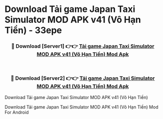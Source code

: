 # Download Tải game Japan Taxi Simulator MOD APK v41 (Vô Hạn Tiền) - 33epe


<div align="center">
<h3>🔴 Download [Server1] 👉👉 <a href="https://apk-comot.site?title=Tải_game_Japan_Taxi_Simulator_MOD_APK_v41_(Vô_Hạn_Tiền)">Tải game Japan Taxi Simulator MOD APK v41 (Vô Hạn Tiền) Mod Apk</a></h3><br>
<h3>🔴 Download [Server2] 👉👉 <a href="https://apk-comot.site?title=Tải_game_Japan_Taxi_Simulator_MOD_APK_v41_(Vô_Hạn_Tiền)">Tải game Japan Taxi Simulator MOD APK v41 (Vô Hạn Tiền) Mod Apk</a></h3>
</div>



Download Tải game Japan Taxi Simulator MOD APK v41 (Vô Hạn Tiền) 

Download Tải game Japan Taxi Simulator MOD APK v41 (Vô Hạn Tiền) Mod For Android
